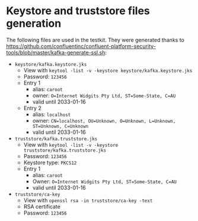 # Keystore and truststore files generation

The following files are used in the testkit. They were generated thanks to https://github.com/confluentinc/confluent-platform-security-tools/blob/master/kafka-generate-ssl.sh:

 - `keystore/kafka.keystore.jks`
   - View with `keytool -list -v -keystore keystore/kafka.keystore.jks`
   - Password: `123456`
   - Entry 1
     - alias: `caroot`
     - owner: `O=Internet Widgits Pty Ltd, ST=Some-State, C=AU`
     - valid until 2033-01-16
   - Entry 2
     - alias: `localhost`
     - owner: `CN=localhost, OU=Unknown, O=Unknown, L=Unknown, ST=Unknown, C=Unknown`
     - valid until 2033-01-16
 - `truststore/kafka.truststore.jks`
   - View with `keytool -list -v -keystore truststore/kafka.truststore.jks`
   - Password: `123456`
   - Keystore type: `PKCS12`
   - Entry 1
     - alias: `caroot`
     - Owner: `O=Internet Widgits Pty Ltd, ST=Some-State, C=AU`
     - valid until 2033-01-16
 - `truststore/ca-key`
   - View with `openssl rsa -in truststore/ca-key -text`
   - RSA certificate
   - Password: `123456`
